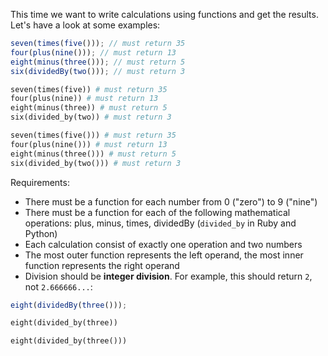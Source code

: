 This time we want to write calculations using functions and get the results. Let's have a look at some examples:

```javascript
seven(times(five())); // must return 35
four(plus(nine())); // must return 13
eight(minus(three())); // must return 5
six(dividedBy(two())); // must return 3
```
```ruby
seven(times(five)) # must return 35
four(plus(nine)) # must return 13
eight(minus(three)) # must return 5
six(divided_by(two)) # must return 3
```
```python
seven(times(five())) # must return 35
four(plus(nine())) # must return 13
eight(minus(three())) # must return 5
six(divided_by(two())) # must return 3
```

Requirements:

* There must be a function for each number from 0 ("zero") to 9 ("nine")
* There must be a function for each of the following mathematical operations: plus, minus, times, dividedBy (`divided_by` in Ruby and Python)
* Each calculation consist of exactly one operation and two numbers
* The most outer function represents the left operand, the most inner function represents the right operand
* Division should be **integer division**. For example, this should return `2`, not `2.666666...`:

```javascript
eight(dividedBy(three()));
```
```ruby
eight(divided_by(three))
```
```python
eight(divided_by(three()))
```